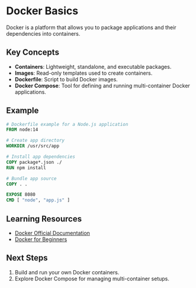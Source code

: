 # Docker Basics

Docker is a platform that allows you to package applications and their dependencies into containers.

## Key Concepts
- **Containers**: Lightweight, standalone, and executable packages.
- **Images**: Read-only templates used to create containers.
- **Dockerfile**: Script to build Docker images.
- **Docker Compose**: Tool for defining and running multi-container Docker applications.

## Example
```dockerfile
# Dockerfile example for a Node.js application
FROM node:14

# Create app directory
WORKDIR /usr/src/app

# Install app dependencies
COPY package*.json ./
RUN npm install

# Bundle app source
COPY . .

EXPOSE 8080
CMD [ "node", "app.js" ]
```

## Learning Resources

- [Docker Official Documentation](https://docs.docker.com/)
- [Docker for Beginners](https://docker-curriculum.com/)

## Next Steps

1. Build and run your own Docker containers.
2. Explore Docker Compose for managing multi-container setups.
